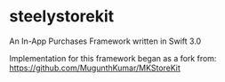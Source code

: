 # steelystorekit
An In-App Purchases Framework written in Swift 3.0

Implementation for this framework began as a fork from: https://github.com/MugunthKumar/MKStoreKit

